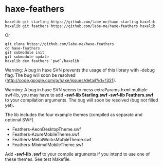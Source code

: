 haxe-feathers
=============

    haxelib git starling https://github.com/labe-me/haxe-starling haxelib
    haxelib git feathers https://github.com/labe-me/haxe-feathers haxelib

Or

    git clone https://github.com/labe-me/haxe-feathers
    cd haxe-feathers
    git submodule init
    git submodule update
    haxelib dev feathers `pwd`/haxelib

Warning: A bug in haxe SVN prevents the usage of this library with -debug flag. The bug will soon be resolved (http://code.google.com/p/haxe/issues/detail?id=1321).

Warning: A bug in haxe SVN seems to mess extraParams.hxml multiple -swf-lib, you may have to add **-swf-lib Starling.swf -swf-lib Feathers.swf** to your compilation arguments. The bug will soon be resolved (bug not filled yet).

The lib includes the four example themes (compiled as separate and optional SWF).

- Feathers-AeonDesktopTheme.swf
- Feathers-AzureMobileTheme.swf
- Feathers-MetalWorksMobileTheme.swf
- Feathers-MinimalMobileTheme.swf

Add **-swf-lib <SelectedSWF>.swf** to your compile arguments if you intend to use one of these themes. See test Makefile.